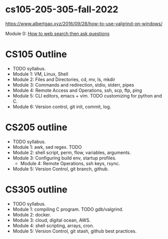 # cs105-205-305-fall-2022

https://www.albertgao.xyz/2016/09/28/how-to-use-valgrind-on-windows/

Module 0: [How to web search then ask questions](how-to-ask-questions.md)

# CS105 Outline

- TODO syllabus.
- Module 1: VM, Linux, Shell
- Module 2: Files and Directories, cd, mv, ls, mkdir
- Module 3: Commands and redirection, stdio, stderr, pipes
- Module 4: Remote Access and Operations, ssh, scp, ftp, ping
- Module 5: CLI editors, emacs + vim. TODO customizing for python and C.
- Module 6: Version control, git init, commit, log.


# CS205 outline

- TODO syllabus.
- Module 1: awk, sed regex. TODO 
- Module 2: shell script, perm, flow, variables, arguments.
- Module 3: Configuring build env, startup profiles.
  - Module 4: Remote Operations, ssh keys, rsync.
- Module 5: Version Control, git branch, github.

# CS305 outline

- TODO syllabus.
- Module 1: compiling C program. TODO gdb/valgrind.
- Module 2: docker.
- Module 3: cloud, digital ocean, AWS.
- Module 4: shell scripting, arrays, cron.
- Module 5: Version Control, git stash, github best practices.
